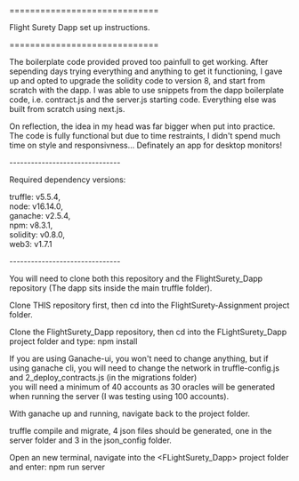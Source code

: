=============================<br/>

Flight Surety Dapp set up instructions.<br/>

=============================<br/>

The boilerplate code provided proved too painfull to get working. After sepending days trying everything 
and anything to get it functioning, I gave up and opted to upgrade the solidity code to version 8, and
start from scratch with the dapp. I was able to use snippets from the dapp boilerplate code, i.e. contract.js
and the server.js starting code. Everything else was built from scratch using next.js.

On reflection, the idea in my head was far bigger when put into practice. The code is fully functional but 
due to time restraints, I didn't spend much time on style and responsivness... Definately an app for desktop monitors!

-------------------------------<br/>

Required dependency versions:

  truffle: v5.5.4, <br/>
  node: v16.14.0, <br/>
  ganache: v2.5.4, <br/>
  npm: v8.3.1, <br/>
  solidity: v0.8.0, <br/>
  web3: v1.7.1 <br/>
  
-------------------------------<br/>
  
You will need to clone both this repository and the FlightSurety_Dapp repository (The dapp sits inside the main truffle folder).<br/>

Clone THIS repository first, then cd into the FlightSurety-Assignment project folder.<br/>

Clone the FlightSurety_Dapp repository, then cd into the FLightSurety_Dapp project folder and type: npm install<br/>
  
If you are using Ganache-ui, you won't need to change anything, but if using ganache cli, you will need to change the network
in truffle-config.js and 2_deploy_contracts.js (in the migrations folder)<br/>
you will need a minimum of 40 accounts as 30 oracles will be generated when running the server (I was testing using 100 accounts).

With ganache up and running, navigate back to the <FlightSurety-Assignment> project folder.<br/>
  
truffle compile and migrate, 4 json files should be generated, one in the server folder and 3 in the json_config folder.
  
Open an new terminal, navigate into the <FLightSurety_Dapp> project folder and enter: npm run server<br />

